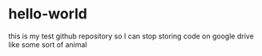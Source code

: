 # hello-world
this is my test github repository so I can stop storing code on google drive like some sort of animal
